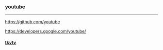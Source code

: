 ### youtube
---

https://github.com/youtube

https://developers.google.com/youtube/

#### [tkvtv](https://www.youtube.com/channel/UCk92dcyJL1kl_JLljc6LxJQ?view_as=subscriber)



```
```


```
```


```
```


